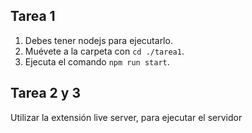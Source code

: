 ## Tarea 1

1. Debes tener nodejs para ejecutarlo.
2. Muévete a la carpeta con `cd ./tarea1`.
3. Ejecuta el comando `npm run start`.

## Tarea 2 y 3

Utilizar la extensión live server, para ejecutar el servidor
